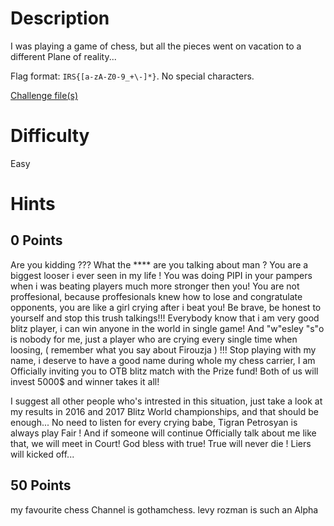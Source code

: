 # Description

I was playing a game of chess, but all the pieces went on vacation to a different Plane of reality...

Flag format: `IRS{[a-zA-Z0-9_+\-]*}`. No special characters.

[Challenge file(s)](https://drive.google.com/file/d/1WWuRfMOcKIsiEq1vrB15sjoPVvUJ2HBI/view?usp=sharing)

# Difficulty

Easy

# Hints

## 0 Points

Are you kidding ??? What the **** are you talking about man ? You are a biggest looser i ever seen in my life ! You was doing PIPI in your pampers when i was beating players much more stronger then you! You are not proffesional, because proffesionals knew how to lose and congratulate opponents, you are like a girl crying after i beat you! Be brave, be honest to yourself and stop this trush talkings!!! Everybody know that i am very good blitz player, i can win anyone in the world in single game! And "w"esley "s"o is nobody for me, just a player who are crying every single time when loosing, ( remember what you say about Firouzja ) !!! Stop playing with my name, i deserve to have a good name during whole my chess carrier, I am Officially inviting you to OTB blitz match with the Prize fund! Both of us will invest 5000$ and winner takes it all!

I suggest all other people who's intrested in this situation, just take a look at my results in 2016 and 2017 Blitz World championships, and that should be enough... No need to listen for every crying babe, Tigran Petrosyan is always play Fair ! And if someone will continue Officially talk about me like that, we will meet in Court! God bless with true! True will never die ! Liers will kicked off...

## 50 Points

my favourite chess Channel is gothamchess. levy rozman is such an Alpha
